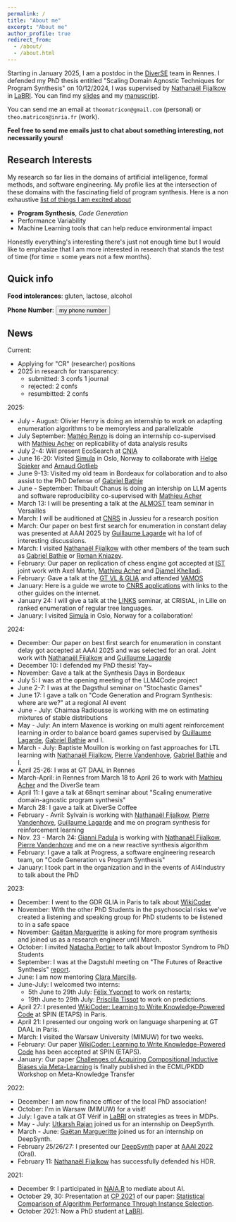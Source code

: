 ```yaml
---
permalink: /
title: "About me"
excerpt: "About me"
author_profile: true
redirect_from: 
  - /about/
  - /about.html
---
```


Starting in January 2025, I am a postdoc in the [DiverSE][DIVERSE] team in Rennes.
I defended my PhD thesis entitled "Scaling Domain Agnostic Techniques for Program Synthesis" on 10/12/2024, I was supervised by [Nathanaël Fijalkow][NATH] in [LaBRI][LABRI]. You can find my [slides](./files/slides_thesis.pdf) and my [manuscript](./files/thesis.pdf).

You can send me an email at `theomatricon@gmail.com` (personal) or `theo.matricon@inria.fr` (work).

**Feel free to send me emails just to chat about something interesting, not necessarily yours!**

## Research Interests

My research so far lies in the domains of artificial intelligence, formal methods, and software engineering.
My profile lies at the intersection of these domains with the fascinating field of program synthesis.
Here is a non exhaustive [list of things I am excited about](./looking)

- **Program Synthesis**, *Code Generation*
- Performance Variability
- Machine Learning tools that can help reduce environmental impact

Honestly everything's interesting there's just not enough time but I would like to emphasize that I am more interested in research that stands the test of time (for time = some years not a few months).

## Quick info

**Food intolerances**: gluten, lactose, alcohol

**Phone Number**:  <button id="phone_no">my phone number</button>

## News

Current:

- Applying for "CR" (researcher) positions
- 2025 in research for transparency:
  - submitted: 3 confs 1 journal
  - rejected: 2 confs
  - resumbitted: 2 confs

2025:

- July - August: Olivier Henry is doing an internship to work on adapting enumeration algorithms to be memoryless and parallelizable
- July September: [Mattéo Renzo](https://fr.linkedin.com/in/matt%C3%A9o-renzo-553b0b320) is doing an internship co-supervised with [Mathieu Acher][MATHIEU] on replicability of data analysis results
- July 2-4: Will present EcoSearch at [CNIA](https://pfia2025.u-bourgogne.fr/conferences/cnia/)
- June 16-20: Visited [Simula](https://www.simula.no/) in Oslo, Norway to collaborate with [Helge Spieker](https://hspieker.de/) and [Arnaud Gotlieb](https://www.simula.no/people/arnaud)
- June 9-13: Visited my old team in Bordeaux for collaboration and to also assist to the PhD Defense of [Gabriel Bathie][GABRIEL]
- June - September: Thibault Chanus is doing an intership on LLM agents and software reproducibility co-supervised with [Mathieu Acher][MATHIEU]
- March 13: I will be presenting a talk at the [ALMOST](https://www.david.uvsq.fr/equipe-almost/) team seminar in Versailles
- March: I will be auditioned at [CNRS](https://www.cnrs.fr/fr) in Jussieu for a research position
- March: Our paper on best first search for enumeration in constant delay was presented at AAAI 2025 by [Guillaume Lagarde][GUILLAUME] wit ha lof of interesting discussions.
- March: I visited [Nathanaël Fijalkow][NATH] with other members of the team such as [Gabriel Bathie][GABRIEL] or [Roman Kniazev][ROMAN].
- February: Our paper on replication of chess engine got accepted at [IST](https://www.sciencedirect.com/journal/information-and-software-technology) joint work with Axel Martin, [Mathieu Acher][MATHIEU] and [Djamel Khelladi][DJAMEL].
- February: Gave a talk at the [GT VL & GLIA](https://gdr-gpl.cnrs.fr/?p=302) and attended [VAMOS](https://familiar-project.github.io/VaMoS2025/)
- January: Here is a guide we wrote to [CNRS applications](./cnrs) with links to the other guides on the internet.
- January 24: I will give a talk at the [LINKS](https://team.inria.fr/links/) seminar, at CRIStAL, in Lille on ranked enumeration of regular tree languages.
- January: I visited [Simula](https://www.simula.no/) in Oslo, Norway for a collaboration!

2024:

- December: Our paper on best first search for enumeration in constant delay got accepted at AAAI 2025 and was selected for an oral. Joint work with [Nathanaël Fijalkow][NATH] and [Guillaume Lagarde][GUILLAUME]
- December 10: I defended my PhD thesis! Yay~
- November: Gave a talk at the Synthesis Days in Bordeaux
- July 5: I was at the opening meeting of the LLM4Code project
- June 2-7: I was at the Dagsthul seminar on "Stochastic Games"
- June 17: I gave a talk on "Code Generation and Program Synthesis: where are we?" at a regional AI event
- June - July: Chaimaa Radiousse is working with me on estimating mixtures of stable distributions
- May - July: An intern Maxence is working on multi agent reinforcement learning in order to balance board games supervised by [Guillaume Lagarde][GUILLAUME], [Gabriel Bathie][GABRIEL] and I.
- March - July: Baptiste Mouillon is working on fast approaches for LTL learning with [Nathanaël Fijalkow][NATH], [Pierre Vandenhove][PIERREV], [Gabriel Bathie][GABRIEL] and I.
- April 25-26: I was at GT DAAL in Rennes
- March-April: in Rennes from March 18 to April 26 to work with [Mathieu Acher][MATHIEU] and the DiverSe team
- April 11: I gave a talk at 68nqrt seminar about "Scaling enumerative domain-agnostic program synthesis"
- March 28: I gave a talk at DiverSe Coffee
- February - Avril: Sylvain is working with [Nathanaël Fijalkow][NATH], [Pierre Vandenhove][PIERREV], [Guillaume Lagarde][GUILLAUME] and me on program synthesis for reinforcement learning
- Nov. 23 - March 24: [Gianni Padula](https://fr.linkedin.com/in/gianni-padula-8192b8223) is working with [Nathanaël Fijalkow][NATH], [Pierre Vandenhove][PIERREV] and me on a new reactive synthesis algorithm
- February: I gave a talk at Progress, a software engineering research team, on "Code Generation vs Program Synthesis"
- January: I took part in the organization and in the events of AI4Industry to talk about the PhD

2023:

- December: I went to the GDR GLIA in Paris to talk about [WikiCoder](https://arxiv.org/abs/2303.08574)
- November: With the other PhD Students in the psychosocial risks we've created a listening and speaking group for PhD students to be listened to in a safe space
- November: [Gaëtan Margueritte](https://github.com/gaetanmargueritte) is asking for more program synthesis and joined us as a research engineer until March.
- October: I invited [Natacha Portier](https://perso.ens-lyon.fr/natacha.portier/blog/) to talk about Impostor Syndrom to PhD Students
- September: I was at the Dagstuhl meeting on "The Futures of Reactive Synthesis" [report](https://doi.org/10.4230/DagRep.13.9.166).
- June: I am now mentoring [Clara Marcille](https://www.labri.fr/perso/pmarcille/).
- June-July: I welcomed two interns:
  - 5th June to 29th July: [Félix Yvonnet](https://github.com/Felix-Yvonnet) to work on restarts;
  - 19th June to 29th July: [Priscilla Tissot](https://fr.linkedin.com/in/priscilla-tissot-9493851b8) to work on predictions.
- April 27: I presented [WikiCoder: Learning to Write Knowledge-Powered Code](https://arxiv.org/abs/2303.08574) at SPIN (ETAPS) in Paris.
- April 21: I presented our ongoing work on language sharpening at GT DAAL in Paris.
- March: I visited the Warsaw University (MIMUW) for two weeks.
- February: Our paper [WikiCoder: Learning to Write Knowledge-Powered Code](https://arxiv.org/abs/2303.08574) has been accepted at SPIN (ETAPS).
- January: Our paper [Challenges of Acquiring Compositional Inductive Biases via Meta-Learning](https://proceedings.mlr.press/v191/anastacio22a.html) is finally published in the ECML/PKDD Workshop on Meta-Knowledge Transfer

2022:

- December: I am now finance officer of the local PhD association!
- October: I'm in Warsaw (MIMUW) for a visit!
- July: I gave a talk at GT Vérif in [LaBRI][LABRI] on strategies as trees in MDPs.
- May - July: [Utkarsh Rajan](https://github.com/UtkarshRjn) joined us for an internship on DeepSynth.
- March - June: [Gaëtan Margueritte](https://github.com/gaetanmargueritte) joined us for an internship on DeepSynth.
- February 25/26/27: I presented our [DeepSynth][DeepSynth-arxiv] paper at [AAAI 2022](https://aaai.org/Conferences/AAAI-22/) (Oral).
- February 11: [Nathanaël Fijalkow][NATH] has successfully defended his HDR.

2021:

- December 9: I participated in [NAIA.R](https://forum.naia.io/) to mediate about AI.
- October 29, 30: Presentation at [CP 2021][CP21] of our paper: [Statistical Comparison of Algorithm Performance Through Instance Selection][PSEAS-paper].
- October 2021: Now a PhD student at [LaBRI][LABRI].

[ROMAN]: https://roman.knzv.me/
[GUILLAUME]: https://guillaume-lagarde.github.io/
[MATHIEU]: https://www.mathieuacher.com/
[DJAMEL]: https://people.irisa.fr/Djamel-Eddine.Khelladi/index.html
[PIERREV]: https://pierre-vandenhove.github.io/
[GABRIEL]: https://perso.ens-lyon.fr/gabriel.bathie/
[NATH]: https://games-automata-play.com/
[LABRI]: https://www.labri.fr/
[CP21]: https://cp2021.a4cp.org/
[PSEAS-paper]: https://doi.org/10.4230/LIPIcs.CP.2021.43
[DeepSynth-arxiv]: https://arxiv.org/abs/2110.12485
[DIVERSE]: https://www.inria.fr/en/diverse
